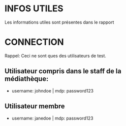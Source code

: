 # INFOS UTILES
Les informations utiles sont présentes dans le rapport

# CONNECTION
Rappel: Ceci ne sont ques des utilisateurs de test.
## Utilisateur compris dans le staff de la médiathèque:
- username: johndoe | mdp: password123
## Utilisateur membre
- username: janedoe | mdp: password123

